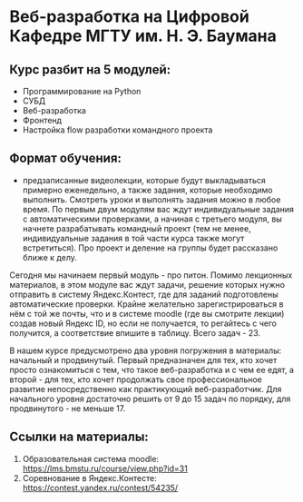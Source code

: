# Веб-разработка на Цифровой Кафедре МГТУ им. Н. Э. Баумана

## Курс разбит на 5 модулей:
- Программирование на Python
- СУБД
- Веб-разработка
- Фронтенд
- Настройка flow разработки командного проекта

## Формат обучения:
- предзаписанные видеолекции, которые будут выкладываться примерно еженедельно, а также задания, которые необходимо выполнить. Смотреть уроки и выполнять задания можно в любое время. По первым двум модулям вас ждут индивидуальные задания с автоматическими проверками, а начиная с третьего модуля, вы начнете разрабатывать командный проект (тем не менее, индивидуальные задания в той части курса также могут встретиться). Про проект и деление на группы будет рассказано ближе к делу.

Сегодня мы начинаем первый модуль - про питон. Помимо лекционных материалов, в этом модуле вас ждут задачи, решение которых нужно отправить в систему Яндекс.Контест, где для заданий подготовлены автоматические проверки. Крайне желательно зарегистрироваться в нём с той же почты, что и в системе moodle (где вы смотрите лекции) создав новый Яндекс ID, но если не получается, то регайтесь с чего получится, а соответствие впишите в таблицу. Всего задач - 23.

В нашем курсе предусмотрено два уровня погружения в материалы: начальный и продвинутый. Первый предназначен для тех, кто хочет просто ознакомиться с тем, что такое веб-разработка и с чем ее едят, а второй - для тех, кто хочет продолжать свое профессиональное развитие непосредственно как практикующий веб-разработчик. Для начального уровня достаточно решить от 9 до 15 задач по порядку, для продвинутого - не меньше 17.

## Ссылки на материалы:

1. Образовательная система moodle: https://lms.bmstu.ru/course/view.php?id=31
2. Соревнование в Яндекс.Контесте: https://contest.yandex.ru/contest/54235/
